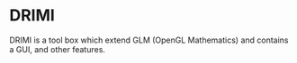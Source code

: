 # DRIMI
DRIMI is a tool box which extend GLM (OpenGL Mathematics) and contains a GUI, and other features.
